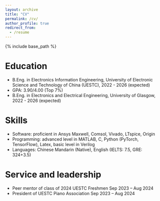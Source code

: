 ```yaml
---
layout: archive
title: "CV"
permalink: /cv/
author_profile: true
redirect_from:
  - /resume
---
```


{% include base_path %}

Education
======
* B.Eng. in Electronics Information Engineering, University of Electronic Science and Technology of China (UESTC), 2022 - 2026 (expected)
* GPA: 3.90/4.00 (Top 7%)
* B.Eng. in Electronics and Electrical Engineering, University of Glasgow, 2022 - 2026 (expected)

  
Skills
======
* Software: proficient in Ansys Maxwell, Comsol, Vivado, LTspice, Origin 
* Programming: advanced level in MATLAB, C, Python (PyTorch, TensorFlow), Latex, basic level in Verilog 
* Languages: Chinese Mandarin (Native), English (IELTS: 7.5, GRE: 324+3.5) 


  
  
Service and leadership
======
* Peer mentor of class of 2024 UESTC Freshmen Sep 2023 – Aug 2024 
* President of UESTC Piano Association        Sep 2023 – Aug 2024 
